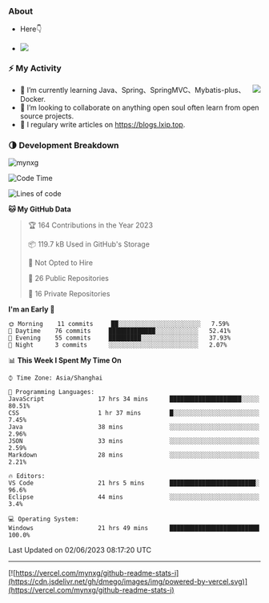 
### About

- Here👇

- ![](https://komarev.com/ghpvc/?username=mynxg&color=green)
<!-- - ![](https://visitor-badge.glitch.me/badge?page_id=mynxg.mynxg) -->

### ⚡️ My Activity

<img align="right" src="https://github-readme-stats-i.vercel.app/api?username=imnxg&show_icons=true&icon_color=1573B3&hide_title=true&text_color=718096&bg_color=00000000&hide_border=true"/>

<ul>
    <li> 🌱 I’m currently learning Java、Spring、SpringMVC、Mybatis-plus、Docker.</li>
    <li> 👯 I’m looking to collaborate on anything open souI often learn from open source projects.</li>
    <li> 📝 I regulary write articles on <a href="https://blogs.lxip.top">https://blogs.lxip.top</a>.</li>
    <!-- <li> ⚡ Fun fact: I ❤️ 😻.</li> -->
</ul>

<!-- <h3>Github Activity</h3>
<p style="img{display:block;margin:0 auto;}">

[![](https://activity-graph.herokuapp.com/graph?username=mynxg&theme=tokyonight)](https://github.com/ashutosh00710/github-readme-activity-graph)
![keney's github stats](https://github-readme-stats-i.vercel.app/api?username=imnxg&show_icons=true&icon_color=1573B3)
</p> -->
### 🌗 Development Breakdown

<img src="https://komarev.com/ghpvc/?username=mynxg" alt=" mynxg" />

<!--START_SECTION:waka-->
![Code Time](http://img.shields.io/badge/Code%20Time-99%20hrs%2027%20mins-blue)

![Lines of code](https://img.shields.io/badge/From%20Hello%20World%20I%27ve%20Written-62%20Thousand%20lines%20of%20code-blue)

**🐱 My GitHub Data** 

> 🏆 164 Contributions in the Year 2023
 > 
> 📦 119.7 kB Used in GitHub's Storage 
 > 
> 🚫 Not Opted to Hire
 > 
> 📜 26 Public Repositories 
 > 
> 🔑 16 Private Repositories  
 > 
**I'm an Early 🐤** 

```text
🌞 Morning    11 commits     ██░░░░░░░░░░░░░░░░░░░░░░░   7.59% 
🌆 Daytime    76 commits     █████████████░░░░░░░░░░░░   52.41% 
🌃 Evening    55 commits     █████████░░░░░░░░░░░░░░░░   37.93% 
🌙 Night      3 commits      ░░░░░░░░░░░░░░░░░░░░░░░░░   2.07%

```


📊 **This Week I Spent My Time On** 

```text
⌚︎ Time Zone: Asia/Shanghai

💬 Programming Languages: 
JavaScript               17 hrs 34 mins      ████████████████████░░░░░   80.51% 
CSS                      1 hr 37 mins        █░░░░░░░░░░░░░░░░░░░░░░░░   7.45% 
Java                     38 mins             ░░░░░░░░░░░░░░░░░░░░░░░░░   2.96% 
JSON                     33 mins             ░░░░░░░░░░░░░░░░░░░░░░░░░   2.59% 
Markdown                 28 mins             ░░░░░░░░░░░░░░░░░░░░░░░░░   2.21%

🔥 Editors: 
VS Code                  21 hrs 5 mins       ████████████████████████░   96.6% 
Eclipse                  44 mins             ░░░░░░░░░░░░░░░░░░░░░░░░░   3.4%

💻 Operating System: 
Windows                  21 hrs 49 mins      █████████████████████████   100.0%

```


 Last Updated on 02/06/2023 08:17:20 UTC
<!--END_SECTION:waka-->

---

[![https://vercel.com/mynxg/github-readme-stats-i](https://cdn.jsdelivr.net/gh/dmego/images/img/powered-by-vercel.svg)](https://vercel.com/mynxg/github-readme-stats-i)
